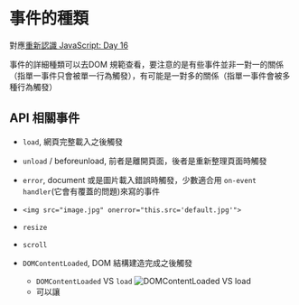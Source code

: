 # 事件的種類

對應[重新認識 JavaScript: Day 16]()

事件的詳細種類可以去DOM 規範查看，要注意的是有些事件並非一對一的關係（指單一事件只會被單一行為觸發），有可能是一對多的關係（指單一事件會被多種行為觸發）


## API 相關事件
* `load`, 網頁完整載入之後觸發

* `unload` / beforeunload, 前者是離開頁面，後者是重新整理頁面時觸發
* `error`, document 或是圖片載入錯誤時觸發，少數適合用 `on-event handler`(它會有覆蓋的問題)來寫的事件
* `<img src="image.jpg" onerror="this.src='default.jpg'">`
* `resize`
* `scroll` 
* `DOMContentLoaded`, DOM 結構建造完成之後觸發

    * `DOMContentLoaded` VS `load`
    ![DOMContentLoaded VS load](https://ithelp.ithome.com.tw/upload/images/20171219/20065504och2Xekk7T.png)
    * 可以讓<script> 標籤放在 <head> ... </head> 之間抓 DOM

## 滑鼠 相關事件
* `mousedown` / `mouseup`

* `click` 
* `dblclick`
* `mouseenter` / `mousemove` / `mouseleave` 事件：這三個事件常常一起發生
* 鼠標的XY位置可以透過`event.pageX` 與` event.pageY` 屬性取得

## 鍵盤 相關事件
* `input ` tag 的時候常用到

* `keydown ` / `keypress `/ `keyup` 
* `dblclick`
* 輸入的按鍵種類可以透過`event.keyCode`查詢

## 表單 相關事件
* `input  ` 多種行為都會觸發

* `change  `多種行為都會觸發
* `submit `在這裡處理驗證
* `focus`
* `blur`

## 特殊事件之一的Composition Event (組成事件)
> 該如何監聽鍵盤的注音輸入？
鍵盤的注音輸入是一個 Composition Events ，由三種事件組成：
`compositionstart`
`compositionend`
`compositionupdate`

* `input` 和 `Composition Events`的差異？前者是看 input box 有沒有改變，後者是看輸入法，所以其實兩者常常同時發生

## 自訂事件
* 用 Event constructor 建立 > dispatchEvent 觸發 
* 跟之前的 `.addEventListener` 不一樣，文章範例中的 listener 會把自定義的 event 加進去 elem，但 build 還是沒有實際的觸發方法（它既不是 click, submit...那些），所以需要再用 `dispatchEvent`來觸發。
```
var event = new Event('build');

// 監聽事件
elem.addEventListener('build', function (e) { ... }, false);

// 觸發事件
elem.dispatchEvent(event);
```

> 從 MDN 「`new Event(typeArg[, eventInit]);`」也可以知道它( new event )只是單純建立 event, 沒有額外動作

* 或是用 `CustomEvent` 來建立，一樣用 dispatchEvent 接收
```
var event = new Event('build');

// 監聽事件
elem.addEventListener(
    'build', function eventHandler(e) {
        log('The time is: ' + e.detail);
}, false);

// 觸發事件
elem.dispatchEvent(event);
```